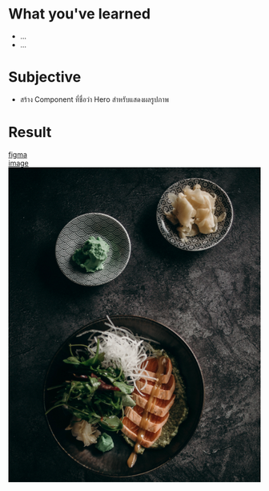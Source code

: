 # What you've learned

-   ...
-   ...

# Subjective

-   สร้าง Component ที่ชื่อว่า Hero สำหรับแสดงผลรูปภาพ

# Result

[figma](<https://www.figma.com/file/pYPoXyuTFZ1FBvn5teIz8D/XIDE-Hensui---Business-Landing-Page-UI-Template-(Community)-(Copy)?type=design&node-id=302-251&mode=design&t=6UNGU3b74ukUNVuD-0>)  
[image](https://i.ibb.co/9VZRsxF/pexels-cottonbro-studio-3296546-1.png)
![preview](./image.png)
